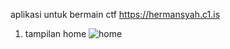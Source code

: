 aplikasi untuk bermain ctf
https://hermansyah.c1.is
1. tampilan home
![home](https://github.com/Hermannnn006/ctf-app/assets/92978253/df8ed8d3-9d53-4dc9-84fd-2ef17b8cf8be)
